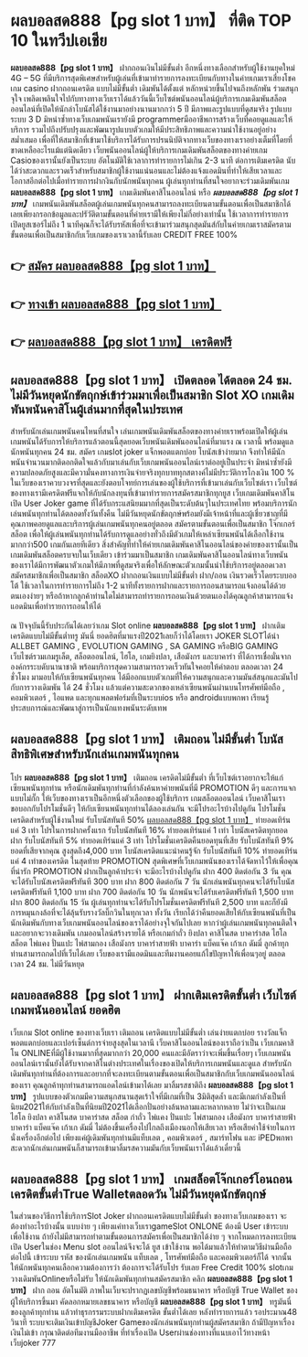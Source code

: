 # ผลบอลสด888【pg slot 1 บาท】  ที่ติด TOP 10 ในทวีปเอเชีย

**ผลบอลสด888【pg slot 1 บาท】** ฝากถอนเงินไม่มีขั้นต่ำ  อีกหนึ่งทางเลือกสำหรับผู้ใช้งานยุคใหม่ 4G – 5G ที่มีบริการสุดพิเศษสำหรับผู้เล่นที่เข้ามาทำรายการลงทะเบียนกับทางในค่ายเกมเราเสี่ยงโชค เกม casino  ฝากถอนเครดิต แบบไม่มีขั้นต่ำ เดิมพันได้ตั้งแต่ หลักหน่วยขึ้นไปจนถึงหลักพัน ร่วมสนุกจุใจ เพลิดเพลินใจไปกับทางทางเว็บเราได้แล้ววันนี้เว็บไซต์พนันออนไลน์ผู้บริการเกมเดิมพันสล็อตออนไลน์ที่เปิดให้นักล่าโบนัสได้ใช้งานมาอย่างนานมากกว่า 5 ปี มีภาพและรูปแบบที่ดูสมจริง รูปแบบระบบ 3 D
มิหนำซ้ำทางเว็บเกมพนันเรายังมี programmerมืออาชีพการสร้างเว็บที่คอยดูแลและให้บริการ  รวมไปถึงปรับปรุงและพัฒนารูปแบบตัวเกมให้มีประสิทธิภาพและความน่าใช้งานอยู่อย่างสม่ำเสมอ เพื่อที่ให้สมาชิกที่เข้ามาใช้บริการได้รับการปรนนิบัติจากทางเว็บของทางเราอย่างเต็มที่โดยที่ขาดเหลืออะไรแม้แต่นิดเดียว เว็บพนันออนไลน์ผู้ให้บริการเกมเดิมพันสล็อตของทางค่ายเกม Casioของเรานั้นยังเป็นระบบ อัตโนมัติใช้เวลาการทำรายการไม่เกิน 2-3 นาที ต่อการเติมเครดิต นับได้ว่าสะดวกและรวดเร็วสำหรับสมาชิกผู้ใช้งานแน่นอนและไม่ต้องแจ้งแอดมินที่ทำให้เสียเวลาและโอกาสอีกต่อไปเมื่อทำรายการฝากงินกับนักพนันทุกคน
ผู้เล่นทุกท่านที่สนใจอยากจะร่วมเดิมพันเกม **ผลบอลสด888【pg slot 1 บาท】** เกมเดิมพันคาสิโนออนไลน์ หรือ ***ผลบอลสด888【pg slot 1 บาท】*** เกมพนันเดิมพันสล็อตผู้เล่นเกมพนันทุกคนสามารถลงทะเบียนตามขั้นตอนเพื่อเป็นสมาชิกได้เลยเพียงกรอกข้อมูลและปรัวัติตามขั้นตอนที่ค่ายเรามีให้เพียงไม่กี่อย่างเท่านั้น ใช้เวลาการทำรายการเปิดยูสเซอร์ไม่ถึง 1 นาทีคุณก็จะได้รับรหัสเพื่อที่จะเข้ามาร่วมสนุกสุดมันส์กับในค่ายเกมเราสมัครตามขั้นตอนเพื่อเป็นสมาชิกกับเว็บเกมของเราเวลานี้รับเลย CREDIT FREE 100%

## 👉 [สมัคร ผลบอลสด888【pg slot 1 บาท】](https://archa888.com/)
## 👉 [ทางเข้า ผลบอลสด888【pg slot 1 บาท】](https://archa888.com/)
## 👉 [ผลบอลสด888【pg slot 1 บาท】 เครดิตฟรี](https://archa888.com/)

## ผลบอลสด888【pg slot 1 บาท】 เปิดตลอด ได้ตลอด 24 ชม. ไม่มีวันหยุดนักขัตฤกษ์เข้าร่วมมาเพื่อเป็นสมาชิก Slot XO เกมเดิมพันพนันคาสิโนผู้เล่นมากที่สุดในประเทศ

สำหรับนักเล่นเกมพนันคนไหนที่สนใจ เล่นเกมพนันเดิมพันสล็อตของทางค่ายเราพร้อมเปิดให้ผู้เล่นเกมพนันได้รับการให้บริการแล้วตอนนี้สุดยอดเว็บพนันเดิมพันออนไลน์ที่มาแรง ณ เวลานี้ พร้อมดูแลนักพนันทุกคน 24 ชม. สมัคร เกมslot joker แจ็กพอตแตกบ่อย โบนัสเข้าง่ายมาก จึงทำให้มีนักพนันจำนวนมากติดอกติดใจแล้วกับมาเล่นกับเว็บเกมพนันออนไลน์เราต่ออยู่เป็นประจำ มิหนำซ้ำยังมีความปลอดภัยสูงและมีความั่นคงทางการเงินจ่ายจริงทุกบาททุกสตางค์ไม่มีประวัติการโกงเงิน 100 % ในเว็บของเราควบวงจรที่สุดและยังตอบโจทย์การเล่นของผู้ใช้บริการที่เข้ามาเล่นกับเว็บไซต์เรา
เว็บไซต์ของทางเรามีเครดิตฟรีแจกให้กับนักลงทุนที่เข้ามาทำรายการสมัครสมาชิกทุกยูส เว็บเกมเดิมพันคาสิโนเปิด User Joker game ที่ได้รับกระแสนิยมมากที่สุดเป็นระดับต้นๆในประเทศไทย พร้อมบริการนักเล่นพนันทุกท่านได้ตลอดทั้งวันทั้งคืน ไม่มีวันหยุดนักขัตฤกษ์พร้อมยังมีเจ้าหน้าที่และผู้เชี่ยวชาญที่มีคุณภาพคอยดูแลและบริการผู้เล่นเกมพนันทุกคนอยู่ตลอด สมัครตามขั้นตอนเพื่อเป็นสมาชิก โจ๊กเกอร์ สล็อต เพื่อให้ผู้เล่นพนันทุกท่านได้รับการดูแลอย่างทั่วถึงมีตัวเกมให้เหล่าเซียนพนันได้เลือกใช้งานมากกว่า500 เกมกันเลยทีเดียว
สิ่งสำคัญที่ทำให้ค่ายเกมเดิมพันคาสิโนออนไลน์ของค่ายของเรานั้นเป็นเกมเดิมพันสล็อตครบจบในเว็บเดียว เข้าร่วมมาเป็นสมาชิก  เกมเดิมพันคาสิโนออนไลน์ทางเว็บพนันของเราได้มีการพัฒนาตัวเกมให้มีภาพที่ดูสมจริงเพื่อให้ลักษณะตัวเกมนั้นน่าใช้บริการอยู่ตลอดเวลา สมัครสมาชิกเพื่อเป็นสมาชิก สล็อตXO ฝากถอนเงินแบบไม่มีขั้นต่ำ ฝาก/ถอน เงินรวดเร็วโดยระบบออโต้ ใช้เวลาในการทำรายการไม่ถึง 1-2 นาทีทั้งรายการฝากและรายการถอนสามารถแจ้งถอนได้ด้วยตนเองง่ายๆ หรือถ้าหากลูกค้าท่านใดไม่สามารถทำรายการถอนเงินด้วยตนเองได้คุณลูกค้าสามารถแจ้งแอดมินเพื่อทำรายการถอนให้ได้

ณ ปัจจุบันนี้รับประกันได้เลยว่าเกม Slot online **ผลบอลสด888【pg slot 1 บาท】** ฝากเติมเครดิตแบบไม่มีขั้นต่ำทรู มันนี่ ยอดฮิตที่มาแรงปี2021เลยก็ว่าได้โดยเรา JOKER SLOTได้นำ ALLBET GAMING , EVOLUTION GAMING , SA GAMING หรือBIG GAMING เว็บไซต์รวมเกมรูเล็ต, สล็อตออนไลน์, ไฮโล, เกมยิงปลา, เสือมังกร และบาคาร่า ที่ได้การเชื่อมั่นจากองค์กรระบดับนานาชาติ พร้อมบริการสุดความสามารถรวดเร็วทันใจคอยให้คำตอบ ตลอดเวลา 24 ชั่วโมง มามอบให้กับเซียนพนันทุกคน ได้มีออกแบบตัวเกมที่ให้ความสนุกและความมันส์สนุกและมันไปกับการวางเดิมพัน ได้ 24 ชั่วโมง แล้วแต่ความสะดวกของเหล่าเซียนพนันผ่านบนโทรศัพท์มือถือ , คอมพิวเตอร์ , ไอแพด และทุกแพลตฟอร์มที่เป็นระบบios หรือ androidแบบพกพา เรียนรู้ประสบการณ์และพัฒนาสู่การเป็นนักแทงพนันระดับเทพ

## ผลบอลสด888【pg slot 1 บาท】 เติมถอน ไม่มีขั้นต่ำ โบนัสสิทธิพิเศษสำหรับนักเล่นเกมพนันทุกคน

โปร **ผลบอลสด888【pg slot 1 บาท】** เติมถอน เครดิตไม่มีขั้นต่ำ ที่เว็บไซต์เราอยากจะให้แก่  เซียนพนันทุกท่าน หรือนักเดิมพันทุกท่านที่กำลังค้นหาค่ายพนันที่มี  PROMOTION ดีๆ และการแจกแบบไม่กั๊ก ให้เว็บของทางเราเป็นอีกหนึ่งตัวเลือกของผู้ใช้บริการ เกมสล็อตออนไลน์ เว็บคาสิโนเรา ขอบอกกับโปรโมชั่นดีๆ ให้กับเซียนพนันทุกท่านได้ลองเล่นกัน จะมีโปรอะไรบ้างไปดูกัน
โปรโมชั่นเครดิตสำหรับผู้ใช้งานใหม่ รับโบนัสทันที 50% [ผลบอลสด888【pg slot 1 บาท】](https://archa888.com/) ทำยอดเทิร์นแค่ 3 เท่า
โปรในการฝากครั้งแรก รับโบนัสทันที 16% ทำยอดเทิร์นแค่ 1 เท่า
โบนัสเครดิตทุกยอดฝาก รับโบนัสทันที 5% ทำยอดเทิร์นแค่ 3 เท่า
โปรโมชั่นเครดิตคืนยอดทุนที่เสีย รับโบนัสทันที 9% ยอดที่เสียจากคุณ สูงสุดถึง4,000 บาท
โบนัสเครดิตแนะนำคนรู้จัก รับโบนัสทันที 10% ทำยอดเทิร์นแค่ 4 เท่าของเครดิต
ในสุดท้าย PROMOTION สุดพิเศษที่เว็บเกมพนันของเราได้จัดหาไว้ให้เพื่อคุณที่น่ารัก  PROMOTION ฝากเป็นลูกค้าประจำ จะมีอะไรบ้างไปดูกัน
ฝาก 400 ติดต่อกัน 3 วัน คุณจะได้รับโบนัสเครดิตฟรีทันที 300 บาท
ฝาก 800 ติดต่อกัน 7 วัน นักเล่นพนันทุกคนจะได้รับโบนัสเครดิตฟรีทันที 1,100 บาท
ฝาก 700 ติดต่อกัน 10 วัน นักพนันจะได้รับเครดิตฟรีทันที 1,500 บาท
ฝาก 800 ติดต่อกัน 15 วัน ผู้เล่นทุกท่านจะได้รับโปรโมชั่นเครดิตฟรีทันที 2,500 บาท
และก็ยังมีการหมุนกงล้อที่จะได้ลุ้นรับรางวัลบิ๊กวินในทุกเวลา ทั้งวัน เรียกได้ว่าคืนยอดเสียให้กับเซียนพนันที่เป็นนักเดิมพันกับทางเว็บเกมพนันออนไลน์ของเราได้อย่างจุใจกันไปเลย หากว่าผู้เล่นเกมพนันทุกคนติดใจและอยากจะวางเดิมพัน เกมออนไลน์สร้างรายได้ หรือเกมกำถั่ว  ยิงปลา คาสิโนสด บาคาร่าสด ไฮโล สล็อต ไพ่แคง ปั่นแปะ ไพ่สามกอง เสือมังกร บาคาร่าสายฟ้า บาคาร่า แบ็คแจ๊ค เก้าเก ดัมมี่ ลูกค้าทุกท่านสามารถกดไปที่เว็บได้เลย เว็บของเรามีแอดมินและทีมงานคอยแก้ไขปัญหาให้เพื่อนๆอยู่ ตลอดเวลา 24 ชม. ไม่มีวันหยุด

## ผลบอลสด888【pg slot 1 บาท】 ฝากเติมเครดิตขั้นต่ำ  เว็บไซต์เกมพนันออนไลน์ ยอดฮิต

เว็บเกม Slot online ของทางเว็บเรา เติมถอน เครดิตแบบไม่มีขั้นต่ำ เล่นง่ายแตกบ่อย รางวัลแจ็กพอตแตกบ่อยและเปอร์เซ็นต์การจ่ายสูงสุดในเวลานี เว็บคาสิโนออนไลน์ของเราถือว่าเป็น เว็บเกมคาสิโน ONLINEที่มีผู้ใช้งานมากที่สุดมากกว่า 20,000 คนและมีอัตราว่าจะเพิ่มขึ้นเรื่อยๆ เว็บเกมพนันออนไลน์เรานั้นยังได้รับจากคาสิโนต่างประเทศในเรื่องของเปิดให้บริการเกมพนันและดูแล สำหรับนักเดิมพันทุกท่านที่ต้องการและอยากที่จะลงทะเบียนตามขั้นตอนเพื่อเป็นสมาชิกกับเว็บเกมพนันออนไลน์ของเรา คุณลูกค้าทุกท่านสามารถแอดไลน์เข้ามาได้เลย
	มาลิ้มรสชาติถึง **ผลบอลสด888【pg slot 1 บาท】** รูปแบบของตัวเกมมีความสนุกสนานสุดเร้าใจที่มีเกมที่เป็น 3มิติสุดล้ำ และมีเกมกำลังเป็นที่นิยม2021ให้กับกำลังเป็นที่นิยมปี2021ได้เลือกปั่นอย่างล้นหลามและหลากหลาย  ไม่ว่าจะเป็นเกมไฮโล ยิงปลา คาสิโนสด บาคาร่าสด สล็อต กำถั่ว ไพ่แคง ปั่นแปะ ไพ่สามกอง เสือมังกร บาคาร่าสายฟ้า บาคาร่า แบ็คแจ๊ค เก้าเก ดัมมี่ ไม่ต้องขึ้นเครื่องไปไกลถึงเมืองนอกให้เสียเวลา หรือเสียค่าใช้จ่ายในการนั่งเครื่องอีกต่อไป เพียงแค่ผู้เดิมพันทุกท่านมีแท็บเลต , คอมพิวเตอร์ , สมาร์ทโฟน และ iPEDพกพาสะดวกนักเล่นเกมพนันก็สามารถเข้ามาลิ้มรสความมันกับเว็บพนันเราได้แล้วเดี๋ยวนี้

## ผลบอลสด888【pg slot 1 บาท】 เกมสล็อตโจ๊กเกอร์โอนถอนเครดิตขั้นต่ำTrue Walletตลอดวัน ไม่มีวันหยุดนักขัตฤกษ์

ในส่วนของวิธีการใช้บริการSlot Joker ฝากถอนเครดิตแบบไม่มีขั้นต่ำ ของทางเว็บเกมของเรา จะต้องทำอะไรบ้างนั้น แบบง่าย ๆ เพียงแค่ทางเว็บเราgameSlot ONLONE ต้องมี User เข้าระบบเพื่อใช้งาน ถ้ายังไม่มีสามารถทำตามขั้นตอนการสมัครเพื่อเป็นสมาชิกได้ง่าย ๆ จากโหมดการลงทะเบียนเปิด Userในช่อง Menu slot ออนไลน์จึงจะได้ ยูส เข้าใช้งาน พอได้มาแล้วให้ทำตามวิธีผ่านมือถือ ต่อไปนี้
เข้าระบบ รหัส  ของนักเล่นเกมพนัน แท็บเลต , โทรศัพท์มือถือ และคอมพิวเตอร์ก็ได้
จากนั้นให้นักพนันทุกคนเลือกความต้องการว่า ต้องการจะได้รับโปร รับเลย Free Credit 100% slotเกมวางเดิมพันOnlineหรือไม่รับ
ให้นักเดิมพันทุกท่านสมัครสมาชิก คลิก **ผลบอลสด888【pg slot 1 บาท】** ฝาก ถอน  อัตโนมัติ ภาพในเว็บจะปรากฏเลขบัญชีพร้อมธนาคาร หรือบัญชี True Wallet ของผู้ให้บริการขึ้นมา
คัดลอกหมายเลขธนาคาร หรือบัญชี **ผลบอลสด888【pg slot 1 บาท】** ทรูมันนี่ ของลูกค้าทุกท่าน แล้วทำธุรกรรมระบบฝากเติมเครดิต ขั้นต่ำได้เลย
หลังทำรายการแล้ว รอประมาณ48 วินาที ระบบจะเติมเงินเข้าบัญชีJoker Gameของนักเล่นพนันทุกท่านผู้สมัครสมาชิก
ถ้ามีปัญหาเรื่องเงินไม่เข้า กรุณาติดต่อทีมงานมืออาชีพ ที่ทำเรื่องเปิด Userผ่านช่องทางที่แนบเอาไว้ทางหน้าเว็บjoker 777


